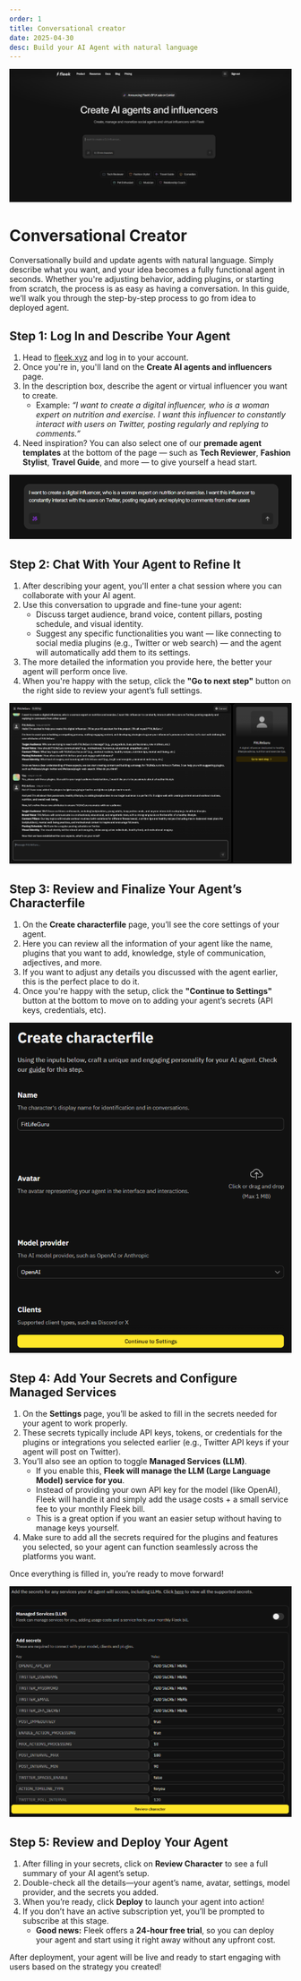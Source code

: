 ```yaml
---
order: 1
title: Conversational creator
date: 2025-04-30
desc: Build your AI Agent with natural language
---
```


![](./image01.png)

# **Conversational Creator**

Conversationally build and update agents with natural language. Simply describe what you want, and your idea becomes a fully functional agent in seconds. Whether you're adjusting behavior, adding plugins, or starting from scratch, the process is as easy as having a conversation. In this guide, we’ll walk you through the step-by-step process to go from idea to deployed agent.

## **Step 1: Log In and Describe Your Agent**

1. Head to [fleek.xyz](https://fleek.xyz/) and log in to your account.
2. Once you're in, you'll land on the **Create AI agents and influencers** page.
3. In the description box, describe the agent or virtual influencer you want to create.
   - Example: _“I want to create a digital influencer, who is a woman expert on nutrition and exercise. I want this influencer to constantly interact with users on Twitter, posting regularly and replying to comments.”_
4. Need inspiration? You can also select one of our **premade agent templates** at the bottom of the page — such as **Tech Reviewer**, **Fashion Stylist**, **Travel Guide**, and more — to give yourself a head start.

![](./blog2.png)

## **Step 2: Chat With Your Agent to Refine It**

1. After describing your agent, you'll enter a chat session where you can collaborate with your AI agent.
2. Use this conversation to upgrade and fine-tune your agent:
   - Discuss target audience, brand voice, content pillars, posting schedule, and visual identity.
   - Suggest any specific functionalities you want — like connecting to social media plugins (e.g., Twitter or web search) — and the agent will automatically add them to its settings.
3. The more detailed the information you provide here, the better your agent will perform once live.
4. When you're happy with the setup, click the **"Go to next step"** button on the right side to review your agent’s full settings.

![](./image2.png)

## **Step 3: Review and Finalize Your Agent’s Characterfile**

1. On the **Create characterfile** page, you’ll see the core settings of your agent.
2. Here you can review all the information of your agent like the name, plugins that you want to add, knowledge, style of communication, adjectives, and more.
3. If you want to adjust any details you discussed with the agent earlier, this is the perfect place to do it.
4. Once you're happy with the setup, click the **"Continue to Settings"** button at the bottom to move on to adding your agent’s secrets (API keys, credentials, etc).

![](./image3.png)

## **Step 4: Add Your Secrets and Configure Managed Services**

1. On the **Settings** page, you’ll be asked to fill in the secrets needed for your agent to work properly.
2. These secrets typically include API keys, tokens, or credentials for the plugins or integrations you selected earlier (e.g., Twitter API keys if your agent will post on Twitter).
3. You’ll also see an option to toggle **Managed Services (LLM)**.
   - If you enable this, **Fleek will manage the LLM (Large Language Model) service for you**.
   - Instead of providing your own API key for the model (like OpenAI), Fleek will handle it and simply add the usage costs + a small service fee to your monthly Fleek bill.
   - This is a great option if you want an easier setup without having to manage keys yourself.
4. Make sure to add all the secrets required for the plugins and features you selected, so your agent can function seamlessly across the platforms you want.

Once everything is filled in, you’re ready to move forward!

![](./image4.png)

## **Step 5: Review and Deploy Your Agent**

1. After filling in your secrets, click on **Review Character** to see a full summary of your AI agent’s setup.
2. Double-check all the details—your agent’s name, avatar, settings, model provider, and the secrets you added.
3. When you’re ready, click **Deploy** to launch your agent into action!
4. If you don’t have an active subscription yet, you’ll be prompted to subscribe at this stage.
   - **Good news:** Fleek offers a **24-hour free trial**, so you can deploy your agent and start using it right away without any upfront cost.

After deployment, your agent will be live and ready to start engaging with users based on the strategy you created!
